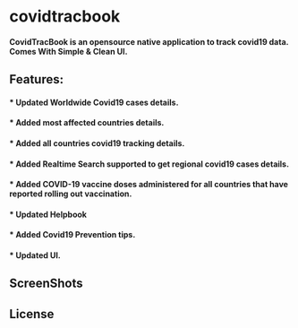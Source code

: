 # covidtracbook
#### CovidTracBook is an opensource native application to track covid19 data. Comes With Simple & Clean UI.

## Features:
#### * Updated Worldwide Covid19 cases details.
#### * Added most affected countries details.
#### * Added all countries covid19 tracking details.
#### * Added Realtime Search supported to get regional covid19 cases details.
#### * Added COVID-19 vaccine doses administered for all countries that have reported rolling out vaccination. 
#### * Updated Helpbook
#### * Added Covid19 Prevention tips.
#### * Updated UI.

## ScreenShots
####
####
####
####

## License
